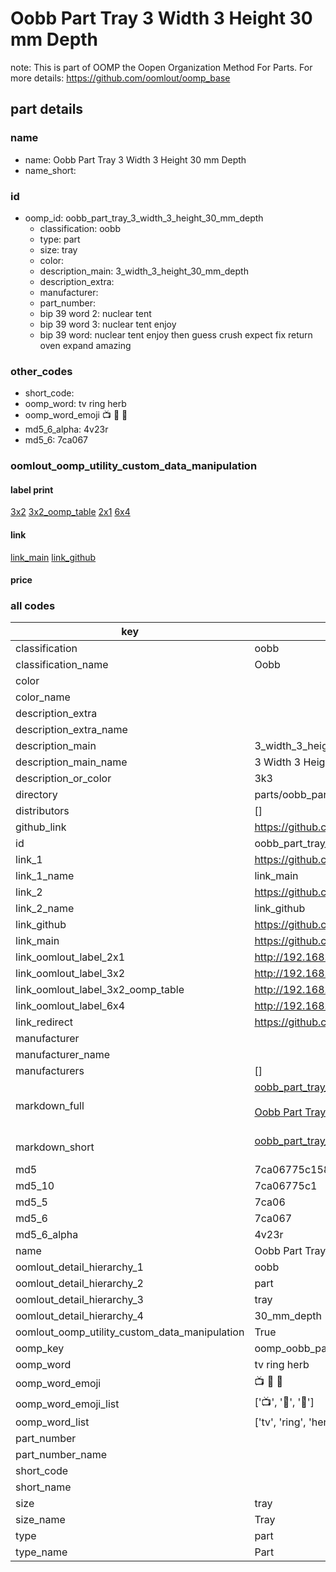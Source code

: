 # Oobb Part Tray 3 Width 3 Height 30 mm Depth  

note: This is part of OOMP the Oopen Organization Method For Parts. For more details: https://github.com/oomlout/oomp_base

##  part details
  







### name
* name: Oobb Part Tray 3 Width 3 Height 30 mm Depth
* name_short: 
### id
* oomp_id: oobb_part_tray_3_width_3_height_30_mm_depth
  * classification: oobb
  * type: part
  * size: tray
  * color: 
  * description_main: 3_width_3_height_30_mm_depth
  * description_extra: 
  * manufacturer: 
  * part_number: 
  * bip 39 word 2: nuclear tent
  * bip 39 word 3: nuclear tent enjoy
  * bip 39 word: nuclear tent enjoy then guess crush expect fix return oven expand amazing

### other_codes
* short_code: 
* oomp_word: tv ring herb
* oomp_word_emoji :tv: :ring: :herb:
* md5_6_alpha: 4v23r
* md5_6: 7ca067






### oomlout_oomp_utility_custom_data_manipulation
#### label print
[3x2](http://192.168.1.245:1112/?label=oomp%204v23r)
[3x2_oomp_table](http://192.168.1.108:1112/?label=oomp%204v23r)
[2x1](http://192.168.1.242:1112/?label=oomp%204v23r)
[6x4](http://192.168.1.55:1112/?label=oomp%204v23r)    

#### link

[link_main](https://github.com/oomlout/oomlout_oomp_version_1_messy/tree/main/parts/oobb_part_tray_3_width_3_height_30_mm_depth) [link_github](https://github.com/oomlout/oomlout_oomp_version_1_messy/tree/main/parts/oobb_part_tray_3_width_3_height_30_mm_depth)                             

#### price







### all codes 
| key | value |  
| --- | --- |  
| classification | oobb |  
| classification_name | Oobb |  
| color |  |  
| color_name |  |  
| description_extra |  |  
| description_extra_name |  |  
| description_main | 3_width_3_height_30_mm_depth |  
| description_main_name | 3 Width 3 Height 30 mm Depth |  
| description_or_color | 3k3 |  
| directory | parts/oobb_part_tray_3_width_3_height_30_mm_depth |  
| distributors | [] |  
| github_link | https://github.com/oomlout/oomlout_oomp_part_src/tree/main/parts/oobb_part_tray_3_width_3_height_30_mm_depth |  
| id | oobb_part_tray_3_width_3_height_30_mm_depth |  
| link_1 | https://github.com/oomlout/oomlout_oomp_version_1_messy/tree/main/parts/oobb_part_tray_3_width_3_height_30_mm_depth |  
| link_1_name | link_main |  
| link_2 | https://github.com/oomlout/oomlout_oomp_version_1_messy/tree/main/parts/oobb_part_tray_3_width_3_height_30_mm_depth |  
| link_2_name | link_github |  
| link_github | https://github.com/oomlout/oomlout_oomp_version_1_messy/tree/main/parts/oobb_part_tray_3_width_3_height_30_mm_depth |  
| link_main | https://github.com/oomlout/oomlout_oomp_version_1_messy/tree/main/parts/oobb_part_tray_3_width_3_height_30_mm_depth |  
| link_oomlout_label_2x1 | http://192.168.1.242:1112/?label=oomp%204v23r |  
| link_oomlout_label_3x2 | http://192.168.1.245:1112/?label=oomp%204v23r |  
| link_oomlout_label_3x2_oomp_table | http://192.168.1.108:1112/?label=oomp%204v23r |  
| link_oomlout_label_6x4 | http://192.168.1.55:1112/?label=oomp%204v23r |  
| link_redirect | https://github.com/oomlout/oomlout_oomp_version_1_messy/tree/main/parts/oobb_part_tray_3_width_3_height_30_mm_depth |  
| manufacturer |  |  
| manufacturer_name |  |  
| manufacturers | [] |  
| markdown_full | [oobb_part_tray_3_width_3_height_30_mm_depth](none)<br>[](none)<br>[Oobb Part Tray 3 Width 3 Height 30 Mm Depth](none)<br><br> |  
| markdown_short | [oobb_part_tray_3_width_3_height_30_mm_depth](none)<br><br> |  
| md5 | 7ca06775c1580a08d433be029577d4ba |  
| md5_10 | 7ca06775c1 |  
| md5_5 | 7ca06 |  
| md5_6 | 7ca067 |  
| md5_6_alpha | 4v23r |  
| name | Oobb Part Tray 3 Width 3 Height 30 mm Depth |  
| oomlout_detail_hierarchy_1 | oobb |  
| oomlout_detail_hierarchy_2 | part |  
| oomlout_detail_hierarchy_3 | tray |  
| oomlout_detail_hierarchy_4 | 30_mm_depth |  
| oomlout_oomp_utility_custom_data_manipulation | True |  
| oomp_key | oomp_oobb_part_tray_3_width_3_height_30_mm_depth |  
| oomp_word | tv ring herb |  
| oomp_word_emoji | :tv: :ring: :herb: |  
| oomp_word_emoji_list | [':tv:', ':ring:', ':herb:'] |  
| oomp_word_list | ['tv', 'ring', 'herb'] |  
| part_number |  |  
| part_number_name |  |  
| short_code |  |  
| short_name |  |  
| size | tray |  
| size_name | Tray |  
| type | part |  
| type_name | Part |  
